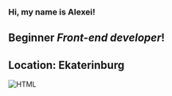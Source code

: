 ### Hi, my name is **Alexei**!

## Beginner *Front-end developer*!

## Location: **Ekaterinburg**

![HTML](https://img.shields.io/badge/-HTML-000000)
